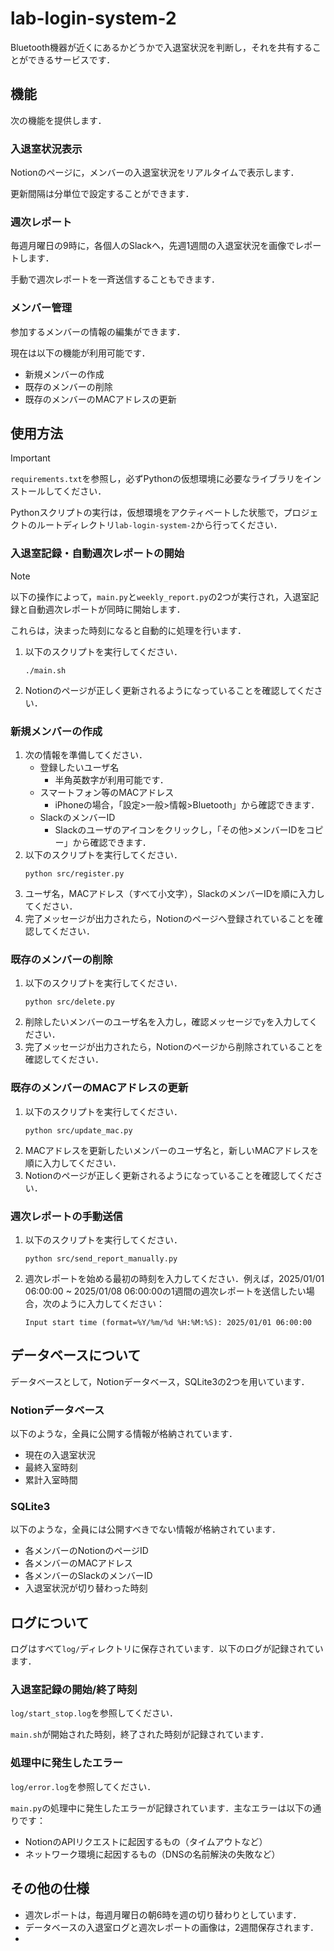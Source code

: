# lab-login-system-2
Bluetooth機器が近くにあるかどうかで入退室状況を判断し，それを共有することができるサービスです．

## 機能
次の機能を提供します．

### 入退室状況表示
Notionのページに，メンバーの入退室状況をリアルタイムで表示します．

更新間隔は分単位で設定することができます．


### 週次レポート
毎週月曜日の9時に，各個人のSlackへ，先週1週間の入退室状況を画像でレポートします．

手動で週次レポートを一斉送信することもできます．


### メンバー管理
参加するメンバーの情報の編集ができます．

現在は以下の機能が利用可能です．
- 新規メンバーの作成
- 既存のメンバーの削除
- 既存のメンバーのMACアドレスの更新


## 使用方法
> [!IMPORTANT]
> `requirements.txt`を参照し，必ずPythonの仮想環境に必要なライブラリをインストールしてください．
>
> Pythonスクリプトの実行は，仮想環境をアクティベートした状態で，プロジェクトのルートディレクトリ`lab-login-system-2`から行ってください．

### 入退室記録・自動週次レポートの開始
> [!NOTE]
> 以下の操作によって，`main.py`と`weekly_report.py`の2つが実行され，入退室記録と自動週次レポートが同時に開始します．
>
> これらは，決まった時刻になると自動的に処理を行います．


1. 以下のスクリプトを実行してください．
   ```
   ./main.sh
   ```
2. Notionのページが正しく更新されるようになっていることを確認してください．


### 新規メンバーの作成
1. 次の情報を準備してください．
   - 登録したいユーザ名
     - 半角英数字が利用可能です．
   - スマートフォン等のMACアドレス
     - iPhoneの場合，「設定>一般>情報>Bluetooth」から確認できます．
   - SlackのメンバーID
     - Slackのユーザのアイコンをクリックし，「その他>メンバーIDをコピー」から確認できます．
2. 以下のスクリプトを実行してください．
   ```
   python src/register.py
   ```
3. ユーザ名，MACアドレス（すべて小文字），SlackのメンバーIDを順に入力してください．
4. 完了メッセージが出力されたら，Notionのページへ登録されていることを確認してください．


### 既存のメンバーの削除
1. 以下のスクリプトを実行してください．
   ```
   python src/delete.py
   ```
2. 削除したいメンバーのユーザ名を入力し，確認メッセージで`y`を入力してください．
3. 完了メッセージが出力されたら，Notionのページから削除されていることを確認してください．


### 既存のメンバーのMACアドレスの更新
1. 以下のスクリプトを実行してください．
   ```
   python src/update_mac.py
   ```
2. MACアドレスを更新したいメンバーのユーザ名と，新しいMACアドレスを順に入力してください．
3. Notionのページが正しく更新されるようになっていることを確認してください．


### 週次レポートの手動送信
1. 以下のスクリプトを実行してください．
   ```
   python src/send_report_manually.py
   ```
2. 週次レポートを始める最初の時刻を入力してください．例えば，2025/01/01 06:00:00 ~ 2025/01/08 06:00:00の1週間の週次レポートを送信したい場合，次のように入力してください：
   ```
   Input start time (format=%Y/%m/%d %H:%M:%S): 2025/01/01 06:00:00
   ```


## データベースについて
データベースとして，Notionデータベース，SQLite3の2つを用いています．

### Notionデータベース
以下のような，全員に公開する情報が格納されています．
- 現在の入退室状況
- 最終入室時刻
- 累計入室時間

### SQLite3
以下のような，全員には公開すべきでない情報が格納されています．

- 各メンバーのNotionのページID
- 各メンバーのMACアドレス
- 各メンバーのSlackのメンバーID
- 入退室状況が切り替わった時刻


## ログについて
ログはすべて`log/`ディレクトリに保存されています．以下のログが記録されています．

### 入退室記録の開始/終了時刻
`log/start_stop.log`を参照してください．

`main.sh`が開始された時刻，終了された時刻が記録されています．


### 処理中に発生したエラー
`log/error.log`を参照してください．

`main.py`の処理中に発生したエラーが記録されています．主なエラーは以下の通りです：
- NotionのAPIリクエストに起因するもの（タイムアウトなど）
- ネットワーク環境に起因するもの（DNSの名前解決の失敗など）

## その他の仕様
- 週次レポートは，毎週月曜日の朝6時を週の切り替わりとしています．
- データベースの入退室ログと週次レポートの画像は，2週間保存されます．
- 
